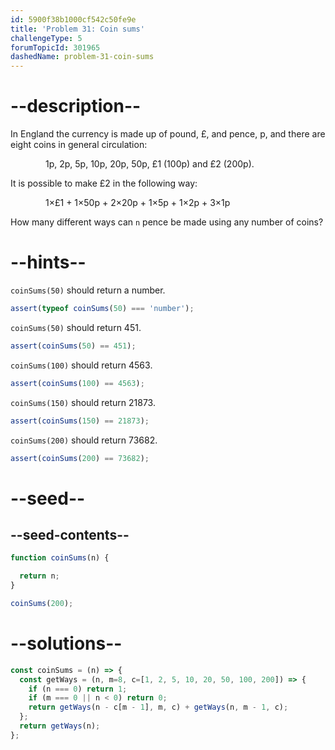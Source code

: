 ```yaml
---
id: 5900f38b1000cf542c50fe9e
title: 'Problem 31: Coin sums'
challengeType: 5
forumTopicId: 301965
dashedName: problem-31-coin-sums
---
```


# --description--

In England the currency is made up of pound, £, and pence, p, and there are eight coins in general circulation:

<div style='margin-left: 4em;'>1p, 2p, 5p, 10p, 20p, 50p, £1 (100p) and £2 (200p).</div>

It is possible to make £2 in the following way:

<div style='margin-left: 4em;'>1×£1 + 1×50p + 2×20p + 1×5p + 1×2p + 3×1p</div>

How many different ways can `n` pence be made using any number of coins?

# --hints--

`coinSums(50)` should return a number.

```js
assert(typeof coinSums(50) === 'number');
```

`coinSums(50)` should return 451.

```js
assert(coinSums(50) == 451);
```

`coinSums(100)` should return 4563.

```js
assert(coinSums(100) == 4563);
```

`coinSums(150)` should return 21873.

```js
assert(coinSums(150) == 21873);
```

`coinSums(200)` should return 73682.

```js
assert(coinSums(200) == 73682);
```

# --seed--

## --seed-contents--

```js
function coinSums(n) {

  return n;
}

coinSums(200);
```

# --solutions--

```js
const coinSums = (n) => {
  const getWays = (n, m=8, c=[1, 2, 5, 10, 20, 50, 100, 200]) => {
    if (n === 0) return 1;
    if (m === 0 || n < 0) return 0;
    return getWays(n - c[m - 1], m, c) + getWays(n, m - 1, c);
  };
  return getWays(n);
};
```
